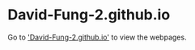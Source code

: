 # David-Fung-2.github.io
Go to ['David-Fung-2.github.io'](David-Fung-2.github.io) to view the webpages.
